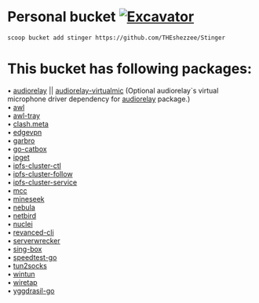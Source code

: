 # Personal bucket [![Excavator](https://github.com/THEshezzee/Stinger/actions/workflows/excavator.yml/badge.svg)](https://github.com/THEshezzee/Stinger/actions/workflows/excavator.yml)

```
scoop bucket add stinger https://github.com/THEshezzee/Stinger
```
# This bucket has following packages:

• [audiorelay](https://audiorelay.net) || [audiorelay-virtualmic](https://docs.audiorelay.net/instructions/windows/use-your-phone-as-a-mic-for-windows-10) (Optional audiorelay`s virtual microphone driver dependency for [audiorelay](https://audiorelay.net) package.)<br>
• [awl](https://anywherelan.com/)<br>
• [awl-tray](https://anywherelan.com/)<br>
• [clash.meta](https://github.com/MetaCubeX/Clash.Meta)<br>
• [edgevpn](https://mudler.github.io/edgevpn)<br>
• [garbro](https://github.com/morkt/GARbro)<br>
• [go-catbox](https://github.com/wabarc/go-catbox)<br>
• [ipget](https://github.com/ipfs/ipget)<br>
• [ipfs-cluster-ctl](https://ipfscluster.io/)<br>
• [ipfs-cluster-follow](https://ipfscluster.io/)<br>
• [ipfs-cluster-service](https://ipfscluster.io/)<br>
• [mcc](https://github.com/MCCTeam/Minecraft-Console-Client)<br>
• [mineseek](https://github.com/MrMarble/mineseek)<br>
• [nebula](https://github.com/slackhq/nebula)<br>
• [netbird](https://netbird.io/)<br>
• [nuclei](https://nuclei.projectdiscovery.io/)<br>
• [revanced-cli](https://revanced.app/)<br>
• [serverwrecker](https://github.com/AlexProgrammerDE/ServerWrecker)<br>
• [sing-box](https://github.com/SagerNet/sing-box)<br>
• [speedtest-go](https://github.com/showwin/speedtest-go)<br>
• [tun2socks](https://github.com/xjasonlyu/tun2socks)<br>
• [wintun](https://www.wintun.net/)<br>
• [wiretap](https://github.com/sandialabs/wiretap)<br>
• [yggdrasil-go](https://yggdrasil-network.github.io/)
